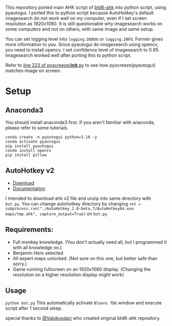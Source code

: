 This repository ported main AHK script of [btd6-ahk](https://github.com/Valokoodari/btd6-ahk/) into python script, using pyautogui. I ported this to python script because AutoHotkey's default imagesearch do not work well on my computer, even if I set screen resolution as 1920x1080. It is still questionable why imagesearch works on some computers and not on others, with same image and same setup.

You can set logging level into `logging.DEBUG` or `logging.INFO`. Former gives more information to you.
Since pyautogui do imagesearch using opencv, you need to install opencv. I set confidence level of imagesearch to 0.95. Imagesearch worked well after porting this to python script.

Refer to [line 223 of pyscreeze/__init__.py](https://github.com/asweigart/pyscreeze/blob/b693ca9b2c964988a7e924a52f73e15db38511a8/pyscreeze/__init__.py#L223) to see how pyscreeze(pyautogui) matches image on screen. 

# Setup

## Anaconda3

You should install anaconda3 first. If you aren't familiar with anaconda, please refer to some tutorials.

```
conda create -n pyautogui python=3.10 -y
conda activate pyautogui
pip install pyautogui
conda install opencv
pip install pillow
```

## AutoHotkey v2

- [Download](https://www.autohotkey.com/download/ahk-v2.zip)
- [Documentation](https://lexikos.github.io/v2/docs/AutoHotkey.htm)  

I intended to download ahk v2 file and unzip into same directory with `bot.py`. You can change autohotkey directory by changing `ret = subprocess.run("./AutoHotkey_2.0-beta.7/AutoHotkey64.exe maps/tmp.ahk", capture_output=True)` on `bot.py`

## Requirements:

- Full monkey knowledge. (You don't actually need all, but I programmed it with all knowledge on.)
- Benjamin Hero selected
- All expert maps unlocked. (Not sure on this one, but better safe than sorry.)
- Game running fullscreen on an 1920x1080 display. (Changing the resolution on a higher resolution display might work)

## Usage

`python bot.py`
This automatically activate `Bloons TD6` window and execute script after 1 second sleep.

special thanks to [@Valokoodari](https://github.com/Valokoodari) who created original btd6-ahk repository.
